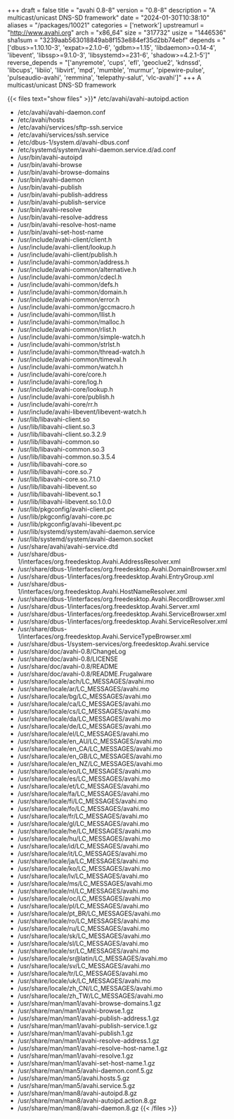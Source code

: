 +++
draft = false
title = "avahi 0.8-8"
version = "0.8-8"
description = "A multicast/unicast DNS-SD framework"
date = "2024-01-30T10:38:10"
aliases = "/packages/10021"
categories = ['network']
upstreamurl = "http://www.avahi.org"
arch = "x86_64"
size = "317732"
usize = "1446536"
sha1sum = "3239aab563018849ab8f153e884ef35d2bb74ebf"
depends = "['dbus>=1.10.10-3', 'expat>=2.1.0-6', 'gdbm>=1.15', 'libdaemon>=0.14-4', 'libevent', 'libssp>=9.1.0-3', 'libsystemd>=231-6', 'shadow>=4.2.1-5']"
reverse_depends = "['anyremote', 'cups', 'efl', 'geoclue2', 'kdnssd', 'libcups', 'libiio', 'libvirt', 'mpd', 'mumble', 'murmur', 'pipewire-pulse', 'pulseaudio-avahi', 'remmina', 'telepathy-salut', 'vlc-avahi']"
+++
A multicast/unicast DNS-SD framework

{{< files text="show files" >}}* /etc/avahi/avahi-autoipd.action
* /etc/avahi/avahi-daemon.conf
* /etc/avahi/hosts
* /etc/avahi/services/sftp-ssh.service
* /etc/avahi/services/ssh.service
* /etc/dbus-1/system.d/avahi-dbus.conf
* /etc/systemd/system/avahi-daemon.service.d/ad.conf
* /usr/bin/avahi-autoipd
* /usr/bin/avahi-browse
* /usr/bin/avahi-browse-domains
* /usr/bin/avahi-daemon
* /usr/bin/avahi-publish
* /usr/bin/avahi-publish-address
* /usr/bin/avahi-publish-service
* /usr/bin/avahi-resolve
* /usr/bin/avahi-resolve-address
* /usr/bin/avahi-resolve-host-name
* /usr/bin/avahi-set-host-name
* /usr/include/avahi-client/client.h
* /usr/include/avahi-client/lookup.h
* /usr/include/avahi-client/publish.h
* /usr/include/avahi-common/address.h
* /usr/include/avahi-common/alternative.h
* /usr/include/avahi-common/cdecl.h
* /usr/include/avahi-common/defs.h
* /usr/include/avahi-common/domain.h
* /usr/include/avahi-common/error.h
* /usr/include/avahi-common/gccmacro.h
* /usr/include/avahi-common/llist.h
* /usr/include/avahi-common/malloc.h
* /usr/include/avahi-common/rlist.h
* /usr/include/avahi-common/simple-watch.h
* /usr/include/avahi-common/strlst.h
* /usr/include/avahi-common/thread-watch.h
* /usr/include/avahi-common/timeval.h
* /usr/include/avahi-common/watch.h
* /usr/include/avahi-core/core.h
* /usr/include/avahi-core/log.h
* /usr/include/avahi-core/lookup.h
* /usr/include/avahi-core/publish.h
* /usr/include/avahi-core/rr.h
* /usr/include/avahi-libevent/libevent-watch.h
* /usr/lib/libavahi-client.so
* /usr/lib/libavahi-client.so.3
* /usr/lib/libavahi-client.so.3.2.9
* /usr/lib/libavahi-common.so
* /usr/lib/libavahi-common.so.3
* /usr/lib/libavahi-common.so.3.5.4
* /usr/lib/libavahi-core.so
* /usr/lib/libavahi-core.so.7
* /usr/lib/libavahi-core.so.7.1.0
* /usr/lib/libavahi-libevent.so
* /usr/lib/libavahi-libevent.so.1
* /usr/lib/libavahi-libevent.so.1.0.0
* /usr/lib/pkgconfig/avahi-client.pc
* /usr/lib/pkgconfig/avahi-core.pc
* /usr/lib/pkgconfig/avahi-libevent.pc
* /usr/lib/systemd/system/avahi-daemon.service
* /usr/lib/systemd/system/avahi-daemon.socket
* /usr/share/avahi/avahi-service.dtd
* /usr/share/dbus-1/interfaces/org.freedesktop.Avahi.AddressResolver.xml
* /usr/share/dbus-1/interfaces/org.freedesktop.Avahi.DomainBrowser.xml
* /usr/share/dbus-1/interfaces/org.freedesktop.Avahi.EntryGroup.xml
* /usr/share/dbus-1/interfaces/org.freedesktop.Avahi.HostNameResolver.xml
* /usr/share/dbus-1/interfaces/org.freedesktop.Avahi.RecordBrowser.xml
* /usr/share/dbus-1/interfaces/org.freedesktop.Avahi.Server.xml
* /usr/share/dbus-1/interfaces/org.freedesktop.Avahi.ServiceBrowser.xml
* /usr/share/dbus-1/interfaces/org.freedesktop.Avahi.ServiceResolver.xml
* /usr/share/dbus-1/interfaces/org.freedesktop.Avahi.ServiceTypeBrowser.xml
* /usr/share/dbus-1/system-services/org.freedesktop.Avahi.service
* /usr/share/doc/avahi-0.8/ChangeLog
* /usr/share/doc/avahi-0.8/LICENSE
* /usr/share/doc/avahi-0.8/README
* /usr/share/doc/avahi-0.8/README.Frugalware
* /usr/share/locale/ach/LC_MESSAGES/avahi.mo
* /usr/share/locale/ar/LC_MESSAGES/avahi.mo
* /usr/share/locale/bg/LC_MESSAGES/avahi.mo
* /usr/share/locale/ca/LC_MESSAGES/avahi.mo
* /usr/share/locale/cs/LC_MESSAGES/avahi.mo
* /usr/share/locale/da/LC_MESSAGES/avahi.mo
* /usr/share/locale/de/LC_MESSAGES/avahi.mo
* /usr/share/locale/el/LC_MESSAGES/avahi.mo
* /usr/share/locale/en_AU/LC_MESSAGES/avahi.mo
* /usr/share/locale/en_CA/LC_MESSAGES/avahi.mo
* /usr/share/locale/en_GB/LC_MESSAGES/avahi.mo
* /usr/share/locale/en_NZ/LC_MESSAGES/avahi.mo
* /usr/share/locale/eo/LC_MESSAGES/avahi.mo
* /usr/share/locale/es/LC_MESSAGES/avahi.mo
* /usr/share/locale/et/LC_MESSAGES/avahi.mo
* /usr/share/locale/fa/LC_MESSAGES/avahi.mo
* /usr/share/locale/fi/LC_MESSAGES/avahi.mo
* /usr/share/locale/fo/LC_MESSAGES/avahi.mo
* /usr/share/locale/fr/LC_MESSAGES/avahi.mo
* /usr/share/locale/gl/LC_MESSAGES/avahi.mo
* /usr/share/locale/he/LC_MESSAGES/avahi.mo
* /usr/share/locale/hu/LC_MESSAGES/avahi.mo
* /usr/share/locale/id/LC_MESSAGES/avahi.mo
* /usr/share/locale/it/LC_MESSAGES/avahi.mo
* /usr/share/locale/ja/LC_MESSAGES/avahi.mo
* /usr/share/locale/ko/LC_MESSAGES/avahi.mo
* /usr/share/locale/lv/LC_MESSAGES/avahi.mo
* /usr/share/locale/ms/LC_MESSAGES/avahi.mo
* /usr/share/locale/nl/LC_MESSAGES/avahi.mo
* /usr/share/locale/oc/LC_MESSAGES/avahi.mo
* /usr/share/locale/pl/LC_MESSAGES/avahi.mo
* /usr/share/locale/pt_BR/LC_MESSAGES/avahi.mo
* /usr/share/locale/ro/LC_MESSAGES/avahi.mo
* /usr/share/locale/ru/LC_MESSAGES/avahi.mo
* /usr/share/locale/sk/LC_MESSAGES/avahi.mo
* /usr/share/locale/sl/LC_MESSAGES/avahi.mo
* /usr/share/locale/sr/LC_MESSAGES/avahi.mo
* /usr/share/locale/sr@latin/LC_MESSAGES/avahi.mo
* /usr/share/locale/sv/LC_MESSAGES/avahi.mo
* /usr/share/locale/tr/LC_MESSAGES/avahi.mo
* /usr/share/locale/uk/LC_MESSAGES/avahi.mo
* /usr/share/locale/zh_CN/LC_MESSAGES/avahi.mo
* /usr/share/locale/zh_TW/LC_MESSAGES/avahi.mo
* /usr/share/man/man1/avahi-browse-domains.1.gz
* /usr/share/man/man1/avahi-browse.1.gz
* /usr/share/man/man1/avahi-publish-address.1.gz
* /usr/share/man/man1/avahi-publish-service.1.gz
* /usr/share/man/man1/avahi-publish.1.gz
* /usr/share/man/man1/avahi-resolve-address.1.gz
* /usr/share/man/man1/avahi-resolve-host-name.1.gz
* /usr/share/man/man1/avahi-resolve.1.gz
* /usr/share/man/man1/avahi-set-host-name.1.gz
* /usr/share/man/man5/avahi-daemon.conf.5.gz
* /usr/share/man/man5/avahi.hosts.5.gz
* /usr/share/man/man5/avahi.service.5.gz
* /usr/share/man/man8/avahi-autoipd.8.gz
* /usr/share/man/man8/avahi-autoipd.action.8.gz
* /usr/share/man/man8/avahi-daemon.8.gz
{{< /files >}}